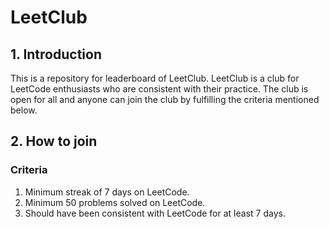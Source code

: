 # LeetClub

## 1. Introduction

This is a repository for leaderboard of LeetClub. LeetClub is a club for LeetCode enthusiasts who are consistent with their practice. The club is open for all and anyone can join the club by fulfilling the criteria mentioned below.

## 2. How to join

### Criteria

1. Minimum streak of 7 days on LeetCode.
2. Minimum 50 problems solved on LeetCode.
3. Should have been consistent with LeetCode for at least 7 days.

